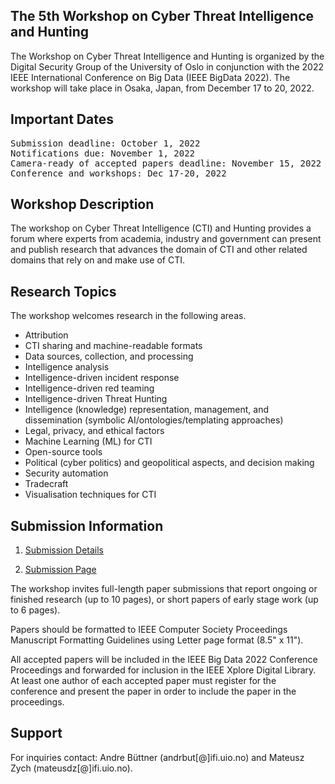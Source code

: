 ## The 5th Workshop on Cyber Threat Intelligence and Hunting

The Workshop on Cyber Threat Intelligence and Hunting is organized by the Digital Security Group of the University of Oslo in conjunction with the 2022 IEEE International Conference on Big Data (IEEE BigData 2022). The workshop will take place in Osaka, Japan, from December 17 to 20, 2022.


## Important Dates
<pre>
Submission deadline: October 1, 2022
Notifications due: November 1, 2022
Camera-ready of accepted papers deadline: November 15, 2022
Conference and workshops: Dec 17-20, 2022
</pre>

## Workshop Description
The workshop on Cyber Threat Intelligence (CTI) and Hunting provides a forum where experts from academia, industry and government can present and publish research that advances the domain of CTI and other related domains that rely on and make use of CTI.


## Research Topics
The workshop welcomes research in the following areas.


* Attribution
* CTI sharing and machine-readable formats
* Data sources, collection, and processing
* Intelligence analysis
* Intelligence-driven incident response
* Intelligence-driven red teaming
* Intelligence-driven Threat Hunting
* Intelligence (knowledge) representation, management, and dissemination (symbolic AI/ontologies/templating approaches)
* Legal, privacy, and ethical factors
* Machine Learning (ML) for CTI
* Open-source tools
* Political (cyber politics) and geopolitical aspects, and decision making
* Security automation
* Tradecraft
* Visualisation techniques for CTI


## Submission Information
1. [Submission Details](https://www.ieee.org/conferences/publishing/templates.html)

2. [Submission Page](https://wi-lab.com/cyberchair/2022/bigdata22/scripts/submit.php?subarea=S02&undisplay_detail=1&wh=/cyberchair/2022/bigdata22/scripts/ws_submit.php)

The workshop invites full-length paper submissions that report ongoing or finished research (up to 10 pages), or short papers of early stage work (up to 6 pages).

Papers should be formatted to IEEE Computer Society Proceedings Manuscript Formatting Guidelines using Letter page format (8.5" x 11").

All accepted papers will be included in the IEEE Big Data 2022 Conference Proceedings and forwarded for inclusion in the IEEE Xplore Digital Library. At least one author of each accepted paper must register for the conference and present the paper in order to include the paper in the proceedings.


## Support
For inquiries contact: Andre Büttner (andrbut[@]ifi.uio.no) and Mateusz Zych (mateusdz[@]ifi.uio.no).
